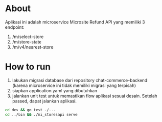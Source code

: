 # About
Aplikasi ini adalah microservice Microsite Refund API yang memiliki 3 endpoint:
1. /m/select-store
2. /m/store-state
3. /m/v4/nearest-store

# How to run
1. lakukan migrasi database dari repository chat-commerce-backend (karena microservice ini tidak memiliki migrasi yang terpisah)
2. siapkan application.yaml yang dibutuhkan
3. jalankan unit test untuk memastikan flow aplikasi sesuai desain. Setelah passed, dapat jalankan aplikasi.
```bash
cd dev && go test ./...
cd ../bin && ./mi_storesapi serve
```